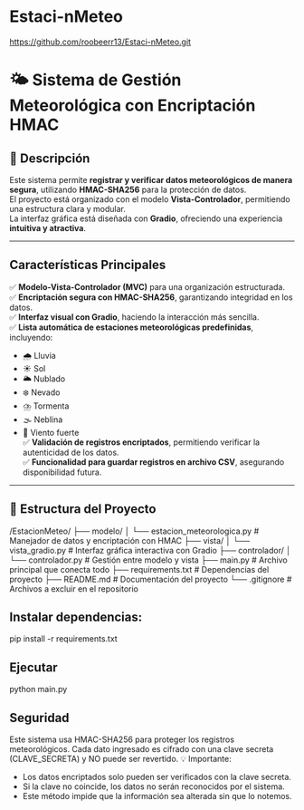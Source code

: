# Estaci-nMeteo
https://github.com/roobeerr13/Estaci-nMeteo.git
# 🌤️ Sistema de Gestión Meteorológica con Encriptación HMAC

## 📌 Descripción
Este sistema permite **registrar y verificar datos meteorológicos de manera segura**, utilizando **HMAC-SHA256** para la protección de datos.  
El proyecto está organizado con el modelo **Vista-Controlador**, permitiendo una estructura clara y modular.  
La interfaz gráfica está diseñada con **Gradio**, ofreciendo una experiencia **intuitiva y atractiva**.

---

## Características Principales
✅ **Modelo-Vista-Controlador (MVC)** para una organización estructurada.  
✅ **Encriptación segura con HMAC-SHA256**, garantizando integridad en los datos.  
✅ **Interfaz visual con Gradio**, haciendo la interacción más sencilla.  
✅ **Lista automática de estaciones meteorológicas predefinidas**, incluyendo:
   - 🌧️ Lluvia  
   - ☀️ Sol  
   - 🌥️ Nublado  
   - ❄️ Nevado  
   - ⛈️ Tormenta  
   - 🌫️ Neblina  
   - 💨 Viento fuerte  
✅ **Validación de registros encriptados**, permitiendo verificar la autenticidad de los datos.  
✅ **Funcionalidad para guardar registros en archivo CSV**, asegurando disponibilidad futura.  

---

## 📂 Estructura del Proyecto
/EstacionMeteo/ ├── modelo/ │   └── estacion_meteorologica.py  # Manejador de datos y encriptación con HMAC ├── vista/ │   └── vista_gradio.py  # Interfaz gráfica interactiva con Gradio ├── controlador/ │   └── controlador.py  # Gestión entre modelo y vista ├── main.py  # Archivo principal que conecta todo ├── requirements.txt  # Dependencias del proyecto ├── README.md  # Documentación del proyecto └── .gitignore  # Archivos a excluir en el repositorio


## Instalar dependencias: 
pip install -r requirements.txt

## Ejecutar 
python main.py

## Seguridad
Este sistema usa HMAC-SHA256 para proteger los registros meteorológicos.
Cada dato ingresado es cifrado con una clave secreta (CLAVE_SECRETA) y NO puede ser revertido.
💡 Importante:
- Los datos encriptados solo pueden ser verificados con la clave secreta.
- Si la clave no coincide, los datos no serán reconocidos por el sistema.
- Este método impide que la información sea alterada sin que lo notemos.



